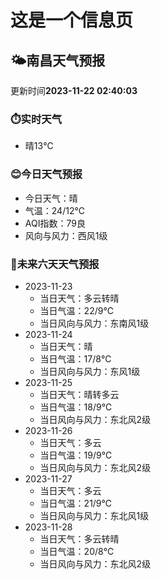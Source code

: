 # 这是一个信息页 
## 🌤️**南昌**天气预报
更新时间**2023-11-22 02:40:03**
### ⏱️实时天气
- 晴13℃
### 😊今日天气预报
- 今日天气：晴
- 气温：24/12℃
- AQI指数：79良
- 风向与风力：西风1级
### 🤩未来六天天气预报
- 2023-11-23
  - 当日天气：多云转晴
  - 当日气温：22/9℃
  - 当日风向与风力：东南风1级
- 2023-11-24
  - 当日天气：晴
  - 当日气温：17/8℃
  - 当日风向与风力：东风1级
- 2023-11-25
  - 当日天气：晴转多云
  - 当日气温：18/9℃
  - 当日风向与风力：东北风2级
- 2023-11-26
  - 当日天气：多云
  - 当日气温：19/9℃
  - 当日风向与风力：东北风2级
- 2023-11-27
  - 当日天气：多云
  - 当日气温：21/9℃
  - 当日风向与风力：东北风1级
- 2023-11-28
  - 当日天气：多云转晴
  - 当日气温：20/8℃
  - 当日风向与风力：东北风2级

